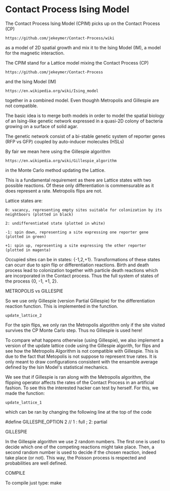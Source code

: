 
# Contact Process Ising Model
The Contact Process Ising Model (CPIM) picks up on the Contact Process (CP)

	https://github.com/jekeymer/Contact-Process/wiki 

as a model of 2D spatial growth and mix it to the Ising Model (IM), 
a model for the magnetic interaction.

The CPIM stand for a Lattice model mixing the Contact Process (CP)

	https://github.com/jekeymer/Contact-Process

and the Ising Model (IM)

	https://en.wikipedia.org/wiki/Ising_model

together in a combined model. Even thoughh Metropolis and Gillespie are not compatible.

The basic idea is to merge both models in order to model the spatial biology of an Ising-like 
genetic network expressed in a quasi-2D colony of bacteria
growing on a surface of solid agar. 

The genetic network consist of a bi-stable genetic system of 
reporter genes (RFP vs GFP) coupled by auto-inducer molecules (HSLs)

By fair we mean here using the Gillespie algorithm

	https://en.wikipedia.org/wiki/Gillespie_algorithm

in the Monte Carlo method updating the Lattice. 

This is a fundamental requirement as there are Lattice states with two possible reactions.
Of these only differentiation is commensurable as it does represent a rate. Metropolis flips are not.

Lattice states are: 

	0: vacancy, representing empty sites suitable for colonization by its neightboors (plotted in black) 

	2: undifferentiated state (plotted in white) 

	-1: spin down, representing a site expressing one reporter gene (plotted in green) 

	+1: spin up, representing a site expressing the other reporter (plotted in magenta)

Occupied sites can be in states: {-1,2,+1}. Transformations of these states can ocurr due to spin flip or differentiation reactions. Birth and death process lead to colonization together with particle death reactions which are incorporated in the Contact process. Thus the full system of states of the process {0, -1, +1, 2}.

METROPOLIS vs GILLESPIE

So we use only Gillespie (version Partial Gillespie) for the differentiation reaction function. This is implemented in the function.
	
	update_lattice_2

For the spin flips, we only ran the Metropolis algorithm only if the site visited survives the CP Monte Carlo step. Thus no Gillespie is used here!

To compare what happens otherwise (using Gillespie), we also implement a version of the update lattice code using the Gillespie algorith, for flips and see how the Metropolis Algorithm is not compatible with Gillespie. This is due to the fact that Metopolis is not suppose to represent true rates. It is only meant to draw configurations consistent with the ensamble average defined by the Isin Model's statistical mechanics.

We see that if Gillespie is ran along with the Metropolis algorithm, the flipping operator affects the rates of the Contact Process in an artificial fashion. To see this the interested hacker can test by herself. For this, we made the function:

	update_lattice_1

which can be ran by changing the following line at the top of the code

#define GILLESPIE_OPTION 2 // 1 : full ; 2: partial

GILLESPIE

In the Gillespie algorithm we use 2 random numbers. The first one is used to decide which one of the competing reactions might take place. Then, a second random number is used to decide if the chosen reaction, indeed take place (or not). This way, the Poisson process is respected and probabilities are well defined.

COMPILE

To compile just type:
	  make

